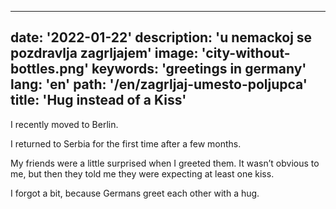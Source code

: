 ---
date: '2022-01-22'
description: 'u nemackoj se pozdravlja zagrljajem'
image: 'city-without-bottles.png'
keywords: 'greetings in germany'
lang: 'en'
path: '/en/zagrljaj-umesto-poljupca'
title: 'Hug instead of a Kiss'
------
I recently moved to Berlin.

I returned to Serbia for the first time after a few months.

My friends were a little surprised when I greeted them. It wasn’t obvious to me, but then they told me they were expecting at least one kiss.

I forgot a bit, because Germans greet each other with a hug.
